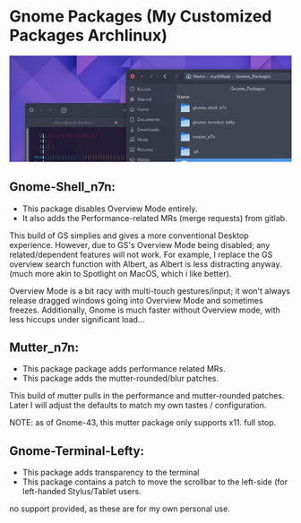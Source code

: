 # Gnome Packages (My Customized Packages Archlinux)

![My Image](/images/gnome-packages.png)

## Gnome-Shell_n7n: 

 - This package disables Overview Mode entirely.
 - It also adds the Performance-related MRs (merge requests) from gitlab.
 
This build of GS simplies and gives a more conventional Desktop experience. However, due to GS's Overview Mode being 
disabled; any related/dependent features will not work. For example, I replace the GS overview search function with Albert,
as Albert is less distracting anyway. (much more akin to Spotlight on MacOS, which i like better).

Overview Mode is a bit racy with multi-touch gestures/input; it won't always release dragged windows going into Overview 
Mode and sometimes freezes. Additionally, Gnome is much faster without Overview mode, with less hiccups under significant load...

## Mutter_n7n: 

 - This package package adds performance related MRs.
 - This package adds the mutter-rounded/blur patches.
 
This build of mutter pulls in the performance and mutter-rounded patches. Later I will adjust the defaults to match 
my own tastes / configuration.

NOTE: as of Gnome-43, this mutter package only supports x11. full stop.

## Gnome-Terminal-Lefty:

 - This package adds transparency to the terminal
 - This package contains a patch to move the scrollbar to the left-side (for left-handed Stylus/Tablet users. 

no support provided, as these are for my own personal use.
